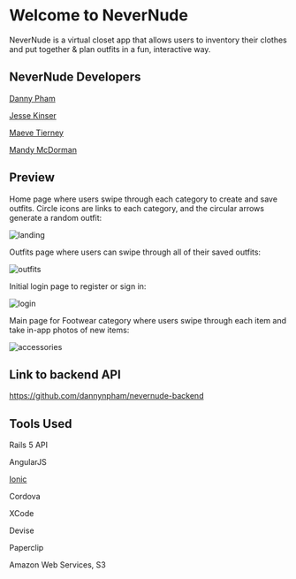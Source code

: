 # Welcome to NeverNude
NeverNude is a virtual closet app that allows users to inventory their clothes and put together & plan outfits in a fun, interactive way.


## NeverNude Developers
[Danny Pham](https://github.com/dannynpham)

[Jesse Kinser](https://github.com/jdkinser)

[Maeve Tierney](https://github.com/maevetierney)

[Mandy McDorman](https://github.com/whatthemandy)


## Preview

Home page where users swipe through each category to create and save outfits. Circle icons are links to each category, and the circular arrows generate a random outfit:

![landing](https://cloud.githubusercontent.com/assets/17052671/16852166/cb6f8494-49bb-11e6-9ba3-9d2710dff364.PNG)

Outfits page where users can swipe through all of their saved outfits:

![outfits](https://cloud.githubusercontent.com/assets/17052671/16890014/aedb75ba-4a9f-11e6-92cd-4e92dce807ed.PNG)

Initial login page to register or sign in:

![login](https://cloud.githubusercontent.com/assets/17052671/16852167/cb7283d8-49bb-11e6-91fa-1436045f6b28.PNG)


Main page for Footwear category where users swipe through each item and take in-app photos of new items:

![accessories](https://cloud.githubusercontent.com/assets/17052671/16852165/cb6e3986-49bb-11e6-8982-abeefe032201.PNG)


## Link to backend API
https://github.com/dannynpham/nevernude-backend


## Tools Used

Rails 5 API

AngularJS

[Ionic](https://ionic.io/)

Cordova

XCode

Devise

Paperclip

Amazon Web Services, S3